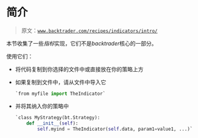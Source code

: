 # 简介

> 原文：[`www.backtrader.com/recipes/indicators/intro/`](https://www.backtrader.com/recipes/indicators/intro/)

本节收集了一些*指标*实现，它们不是*backtrader*核心的一部分。

使用它们：

+   将代码复制到你选择的文件中或直接放在你的策略上方

+   如果复制到文件中，请从文件中导入它

    ```py
    `from myfile import TheIndicator` 
    ```

+   并将其纳入你的策略中

    ```py
    `class MyStrategy(bt.Strategy):
        def __init__(self):
            self.myind = TheIndicator(self.data, param1=value1, ...)` 
    ```
